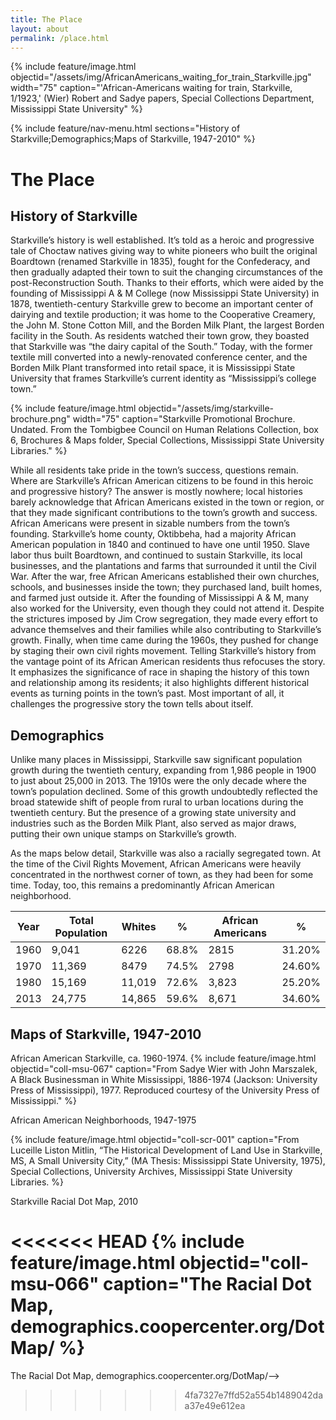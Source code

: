```yaml
---
title: The Place
layout: about
permalink: /place.html
---
```

{% include feature/image.html objectid="/assets/img/AfricanAmericans_waiting_for_train_Starkville.jpg" width="75" caption="'African-Americans waiting for train, Starkville, 1/1923,' (Wier) Robert and Sadye papers, Special Collections Department, Mississippi State University" %}

{% include feature/nav-menu.html sections="History of Starkville;Demographics;Maps of Starkville, 1947-2010" %}

# The Place
## History of Starkville

Starkville’s history is well established. It’s told as a heroic and progressive tale of Choctaw natives giving way to white pioneers who built the original Boardtown (renamed Starkville in 1835), fought for the Confederacy, and then gradually adapted their town to suit the changing circumstances of the post-Reconstruction South. Thanks to their efforts, which were aided by the founding of Mississippi A & M College (now Mississippi State University) in 1878, twentieth-century Starkville grew to become an important center of dairying and textile production; it was home to the Cooperative Creamery, the John M. Stone Cotton Mill, and the Borden Milk Plant, the largest Borden facility in the South.  As residents watched their town grow, they boasted that Starkville was “the dairy capital of the South.”  Today, with the former textile mill converted into a newly-renovated conference center, and the Borden Milk Plant transformed into retail space, it is Mississippi State University that frames Starkville’s current identity as “Mississippi’s college town.”

{% include feature/image.html objectid="/assets/img/starkville-brochure.png" width="75" caption="Starkville Promotional Brochure. Undated. From the Tombigbee Council on Human Relations Collection, box 6, Brochures & Maps folder, Special Collections, Mississippi State University Libraries." %}

While all residents take pride in the town’s success, questions remain.  Where are Starkville’s African American citizens to be found in this heroic and progressive history?  The answer is mostly nowhere; local histories barely acknowledge that African Americans existed in the town or region, or that they made significant contributions to the town’s growth and success. African Americans were present in sizable numbers from the town’s founding.  Starkville’s home county, Oktibbeha, had a majority African American population in 1840 and continued to have one until 1950.  Slave labor thus built Boardtown, and continued to sustain Starkville, its local businesses, and the plantations and farms that surrounded it until the Civil War.  After the war, free African Americans established their own churches, schools, and businesses inside the town; they purchased land, built homes, and farmed just outside it.  After the founding of Mississippi A & M, many also worked for the University, even though they could not attend it.  Despite the strictures imposed by Jim Crow segregation, they made every effort to advance themselves and their families while also contributing to Starkville’s growth.  Finally, when time came during the 1960s, they pushed for change by staging their own civil rights movement. Telling Starkville’s history from the vantage point of its African American residents thus refocuses the story.  It emphasizes the significance of race in shaping the history of this town and relationship among its residents; it also highlights different historical events as turning points in the town’s past.  Most important of all, it challenges the progressive story the town tells about itself.

## Demographics
Unlike many places in Mississippi, Starkville saw significant population growth during the twentieth century, expanding from 1,986 people in 1900 to just about 25,000 in 2013. The 1910s were the only decade where the town’s population declined. Some of this growth undoubtedly reflected the broad statewide shift of people from rural to urban locations during the twentieth century. But the presence of a growing state university and industries such as the Borden Milk Plant, also served as major draws, putting their own unique stamps on Starkville’s growth.

As the maps below detail, Starkville was also a racially segregated town.  At the time of the Civil Rights Movement, African Americans were heavily concentrated in the northwest corner of town, as they had been for some time.  Today, too, this remains a predominantly African American neighborhood.

| Year | Total Population | Whites | % | African Americans | % |
| --- | ------- | ----| --- | ------------| ---- | 
| 1960 | 9,041 | 6226 | 68.8% | 2815 | 31.20% |
| 1970 | 11,369 | 8479 | 74.5% | 2798 | 24.60% |
| 1980 | 15,169 | 11,019 | 72.6% | 3,823 | 25.20% |
| 2013 | 24,775 | 14,865 | 59.6% | 8,671 | 34.60% |

## Maps of Starkville, 1947-2010

African American Starkville, ca. 1960-1974.
{% include feature/image.html objectid="coll-msu-067" caption="From Sadye Wier with John Marszalek, A Black Businessman in White Mississippi, 1886-1974 (Jackson: University Press of Mississippi), 1977. Reproduced courtesy of the University Press of Mississippi." %}


African American Neighborhoods, 1947-1975

{% include feature/image.html objectid="coll-scr-001" caption="From Luceille Liston Mitlin, “The Historical Development of Land Use in Starkville, MS, A Small University City,” (MA Thesis: Mississippi State University, 1975), Special Collections, University Archives, Mississippi State University Libraries. %}

Starkville Racial Dot Map, 2010

<<<<<<< HEAD
{% include feature/image.html objectid="coll-msu-066" caption="The Racial Dot Map, demographics.coopercenter.org/DotMap/ %}
=======
The Racial Dot Map, demographics.coopercenter.org/DotMap/-->
>>>>>>> 4fa7327e7ffd52a554b1489042daa37e49e612ea
